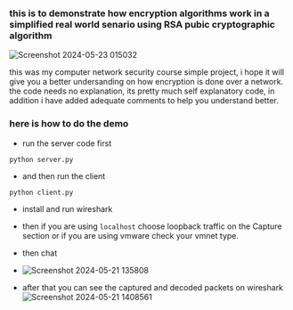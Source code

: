 ### this is to demonstrate how encryption algorithms work in a simplified real world senario using RSA pubic cryptographic algorithm 

![Screenshot 2024-05-23 015032](https://github.com/HenokNegatu/RSADemo/assets/104715644/ce0c00d9-e1e4-4ef0-bd5a-fae248cc7495)

this was my computer network security course simple project, i hope it will give you a better undersanding on how encryption is done over a network. 
the code needs no explanation, its pretty much self explanatory code, in addition i have added adequate comments to help you understand better.

### here is how to do the demo
- run the server code first
```
python server.py
```
- and then run the client
```
python client.py
```
- install and run wireshark 
- then if you are using ```localhost``` choose loopback traffic on the Capture section or if you are using vmware check your vmnet type.
- then chat
- ![Screenshot 2024-05-21 135808](https://github.com/HenokNegatu/RSADemo/assets/104715644/f067284f-e61d-44f4-b93f-3681d55e97e2)

- after that you can see the captured and decoded packets on wireshark
![Screenshot 2024-05-21 1408561](https://github.com/HenokNegatu/RSADemo/assets/104715644/851462db-e605-42a1-9471-17028331f963)
